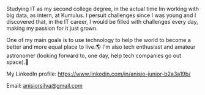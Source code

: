 
Studying IT as my second college degree, in the actual time Im working with big data, as intern, at Kumulus.
I persuit challenges since I was young and I discovered that, in the IT career, I would be filled with challenges every day, making my passion for it just grown.

One of my main goals is to use technology to help the world to become a better and more equal place to live.🌎
I'm also tech enthusiast and amateur astronomer (looking forward to, one day, help tech companies go out space).🚀

My LinkedIn profile:
https://www.linkedin.com/in/anisio-junior-b2a3a19b/ 

Email:
anisiorsilva@gmail.com
